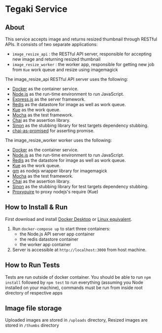 # Tegaki Service

## About

This service accepts image and returns resized thumbnail through RESTful APIs. It consists of two separate applications:

- `image_resize_api` : the RESTful API server, responsible for accepting new image and returning resized thumbnail
- `image_resize_worker` : the worker app, responsible for getting new job from `Kue` work queue and resize using imagemagick

The image_resize_api RESTful API server uses the following:

- [Docker](https://www.docker.com/) as the container service.
- [Node.js](https://nodejs.org/en/) as the run-time environment to run JavaScript.
- [Express.js](https://expressjs.com/) as the server framework.
- [Redis](https://redis.io/) as the datastore for image as well as work queue.
- [Kue](https://github.com/Automattic/kue) as the work queue.
- [Mocha](https://mochajs.org/) as the test framework.
- [Chai](https://www.chaijs.com/) as the assertion library.
- [Sinon](https://sinonjs.org/) as the stubbing library for test targets dependency stubbing.
- [chai-as-promised](https://github.com/domenic/chai-as-promised) for asserting promise.

The image_resize_worker worker uses the following:

- [Docker](https://www.docker.com/) as the container service.
- [Node.js](https://nodejs.org/en/) as the run-time environment to run JavaScript.
- [Redis](https://redis.io/) as the datastore for image as well as work queue.
- [Kue](https://github.com/Automattic/kue) as the work queue.
- [gm](https://github.com/aheckmann/gm) as nodejs wrapper library for imagemagick
- [Mocha](https://mochajs.org/) as the test framework.
- [Chai](https://www.chaijs.com/) as the assertion library.
- [Sinon](https://sinonjs.org/) as the stubbing library for test targets dependency stubbing.
- [Proxyquire](https://github.com/thlorenz/proxyquire) to proxy nodejs's require (Kue)

## How to Install & Run

First download and install [Docker Desktop](https://www.docker.com/products/docker-desktop) or [Linux equivalent](https://docs.docker.com/install/linux/docker-ce/ubuntu/).

1.  Run `docker-compose up` to start three containers:
    - the Node.js API server app container
    - the redis datastore container
    - the worker app container
2.  Server is accessible at `http://localhost:3000` from host machine.

## How to Run Tests

Tests are run outside of docker container. You should be able to run `npm install` followed by `npm test` to run everything (assuming you Node installed on your machine), commands must be run from inside root directory of respective apps

## Image file storage

Uploaded images are stored in `/uploads` directory, Resized images are stored in `/thumbs` directory
